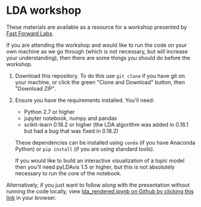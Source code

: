 # LDA workshop

These materials are available as a resource for a workshop presented by [Fast
Forward Labs](http://www.fastforwardlabs.com/).

If you are attending the workshop and would like to run the code on your own
machine as we go through (which is not necessary, but will increase your
understanding), then there are some things you should do before the workshop.

 1. Download this repository. To do this use `git clone` if you have git on
    your machine, or click the green "Clone and Download" button, then
    "Download ZIP".

 2. Ensure you have the requirements installed. You'll need:
  
     - Python 2.7 or higher
     - jupyter notebook, numpy and pandas
     - scikit-learn 0.18.2 or higher (the LDA algorithm was added in 0.18.1 but
       had a bug that was fixed in 0.18.2)

    These dependencies can be installed using `conda` (if you have Anaconda
    Python) or `pip install` (if you are using standard tools).
     
    If you would like to build an interactive visualization of a topic model
    then you'll need pyLDAvis 1.5 or higher, but this is not absolutely
    necessary to run the core of the notebook.

Alternatively, if you just want to follow along with the presentation without
running the code locally, view [lda_rendered.ipynb on Github by clicking this
link](lda_rendered.ipynb) in your browser.
